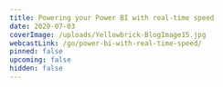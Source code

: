 ```yaml
---
title: Powering your Power BI with real-time speed
date: 2020-07-03
coverImage: /uploads/Yellowbrick-BlogImage15.jpg
webcastLink: /go/power-bi-with-real-time-speed/
pinned: false
upcoming: false
hidden: false
---
```


